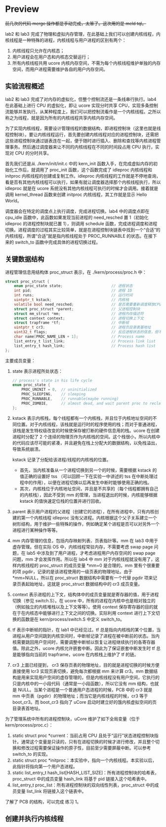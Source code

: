# Preview

~~前几次的代码 merge 操作都是手动完成，太笨了。这次用的是 meld tql。~~

lab2 和 lab3 完成了物理和虚拟内存管理，在此基础上我们可以创建内核线程，内核线程是一种特殊的进程，内核线程与用户进程的区别有两个：

1. 内核线程只允许在内核态；
2. 用户进程会在用户态和内核态交替运行；
3. 所有内核线程共用 ucore 内核内存空间，不需为每个内核线程维护单独的内存空间，而用户进程需要维护各自的用户内存空间。

## 实验流程概述

lab2 和 lab3 完成了对内存的虚拟化，但整个控制流还是一条线串行执行。lab4 在此基础上进行 CPU 的虚拟化，即让 ucore 实现分时共享 CPU，实现多条控制流能够并发执行。从某种程度上，我们可以把控制流看作是一个内核线程。之所以称之为线程，就是因为所有的内核线程共享内核内存空间。

为了实现内核线程，需要设计管理线程的数据结构，即进程控制块（这里也就是线程控制块）。要让内核线程运行，首先要创建内核线程对应的进程控制块，还需把这些进程控制块通过链表连在一起，便于随时进行插入、删除和查找等内核进程管理事务。然后通过调度器来让不同的内核线程在不同的时间段占用 CPU 执行，实现对 CPU 的分时共享。

首先我们还是从 ./kern/init/init.c 中的 kern_init 函数入手，在完成虚拟内存的初始化工作后，就调用了 proc_init 函数，这个函数完成了 idleproc 内核线程和 initproc 内核线程的创建或复制工作。idleproc 内核线程的工作就是不停地查询，看是否有其他内核线程可以执行，如果有就让调度器选择那个内核线程执行，所以 idleproc 就是在 ucore 系统没有其他内核线程可执行的时候才会调用。接着就是调用 kernel_thread 函数来创建 initproc 内核线程，其工作就是显示 Hello World。

调度器会在特定的调度点上执行调度，完成进程切换。lab4 中的调度点即在 cpu_idle 函数中，此函数如果发现当前进程的 need_resched 置 1（初始化 idleproc 的进程控制块就已置 1），则调用 schedule 函数，完成进程调度和进程切换。进程调度的过程其实比较简单，就是在进程控制块链表中找到一个“合适”的内核线程，所谓“合适”就是指内核线程处于 PROC_RUNNABLE 的状态。在接下来的 switch_to 函数中完成具体的进程切换过程。

## 关键数据结构

进程管理信息用结构体 proc_struct 表示，在 ./kern/process/proc.h 中：

```C
struct proc_struct {
    enum proc_state state;                      // 进程状态
    int pid;                                    // 进程 ID
    int runs;                                   // 运行时间
    uintptr_t kstack;                           // 内核栈
    volatile bool need_resched;                 // 是否需要重新调度释放CPU　
    struct proc_struct *parent;                 // 父进程控制块
    struct mm_struct *mm;                       // 进程内存描述符
    struct context context;                     // 进程切换上下文
    struct trapframe *tf;                       // 中断帧
    uintptr_t cr3;                              // 进程页目录表基地址
    uint32_t flags;                             // 反应进程状态的信息，但不是运行状态，用于内核识别进程当前的状态，以备下一步操作
    char name[PROC_NAME_LEN + 1];               // Process name
    list_entry_t list_link;                     // Process link list
    list_entry_t hash_link;                     // Process hash list
};
```

主要成员变量：

1. state 表示进程所处状态：

   ```C
   // process's state in his life cycle
   enum proc_state {
       PROC_UNINIT = 0,  // uninitialized
       PROC_SLEEPING,    // sleeping
       PROC_RUNNABLE,    // runnable(maybe running)
       PROC_ZOMBIE,      // almost dead, and wait parent proc to reclaim his resource
   };
   ```

2. kstack 表示内核栈，每个线程都有一个内核栈，并且位于内核地址空间的不同位置。对于内核线程，该栈就是运行时的程序使用的栈；而对于普通进程，该栈是发生特权级改变的时候使保存被打断的硬件信息用的栈。ucore 在创建进程时分配了 2 个连续的物理页作为内核栈的空间。这个栈很小，所以内核中的代码应该尽可能的紧凑，并且避免在栈上分配大的数据结构，以免栈溢出，导致系统崩溃。

   kstack 记录了分配给该进程/线程的内核栈的位置。

   - 首先，当内核准备从一个进程切换到另一个的时候，需要根据 kstack 的值正确的设置好 tss （可以回顾一下在实验一中讲述的 tss 在中断处理过程中的作用），以便在进程切换以后再发生中断时能够使用正确的栈。
   - 其次，内核栈位于内核地址空间，并且是不共享的（每个线程都拥有自己的内核栈），因此不受到 mm 的管理，当进程退出的时候，内核能够根据 kstack 的值快速定位栈的位置并进行回收。

3. parent 表示用户进程的父进程（创建它的进程），在所有进程中，只有内核创建的第一个内核线程 idleproc 没有父进程。内核根据这个父子关系建立一个树形结构，用于维护一些特殊的操作，例如确定某个进程是否可以对另外一个进程进行某种操作等等。
4. mm 内存管理的信息，包括内存映射列表、页表指针等。mm 在 lab3 中用于虚存管理。但在实际 OS 中，内核线程常驻内存，不需要考虑 swap page 问题，在 lab5 中涉及到了用户进程，才考虑进程用户内存空间的 swap page 问题，mm 才会发挥作用。所以在 lab4 中 mm 对于内核线程就没有用了，这样内核线程的 proc_struct 的成员变量 \*mm=0 是合理的。mm 里有个很重要的项 pgdir，记录的是该进程使用的一级页表的物理地址。由于 \*mm=NULL，所以在 proc_struct 数据结构中需要有一个代替 pgdir 项来记录页表起始地址，这就是 proc_struct 数据结构中的 cr3 成员变量。
5. context 表示进程的上下文，结构体中的成员变量就是寄存器的值，用于进程切换（参见 switch.S）。在 ucore 中，所有的进程在内核中也是相对独立的（例如独立的内核堆栈以及上下文等等）。使用 context 保存寄存器的目的就在于在内核态中能够进行上下文之间的切换。实际利用 context 进行上下文切换的函数是在 kern/process/switch.S 中定义 switch_to。
6. tf 表示中断帧的指针，在 lab1 中已经见过。tf 总是指向内核栈的某个位置，当进程从用户空间跳到内核空间时，中断帧记录了进程在被中断前的状态。当内核需要跳回用户空间时，需要调整中断帧以恢复让进程继续执行的各寄存器值。除此之外，ucore 内核允许嵌套中断。因此为了保证嵌套中断发生时 tf 总是能够指向当前的 trapframe，ucore 在内核栈上维护了 tf 的链。
7. cr3 上面已经提到， cr3 保存页表的物理地址，目的就是进程切换的时候方便直接使用 lcr3 实现页表切换，避免每次都根据 mm 来计算 cr3。mm 数据结构是用来实现用户空间的虚存管理的，但是内核线程没有用户空间，它执行的只是内核中的一小段代码（通常是一小段函数），所以它没有 mm 结构，也就是 NULL。当某个进程是一个普通用户态进程的时候，PCB 中的 cr3 就是 mm 中页表（pgdir）的物理地址；而当它是内核线程的时候，cr3 等于 boot_cr3。而 boot_cr3 指向了 uCore 启动时建立好的饿内核虚拟空间的页目录表首地址。

为了管理系统中所有的进程控制块，uCore 维护了如下全局变量（位于 kern/process/proc.c）：

1. static struct proc \*current：当前占用 CPU 且处于“运行”状态进程控制块指针。通常这个变量是只读的，只有在进程切换的时候才进行修改，并且整个切换和修改过程需要保证操作的原子性，目前至少需要屏蔽中断。可以参考 switch_to 的实现。
2. static struct proc \*initproc：本实验中，指向一个内核线程。本实验以后，此指针将指向第一个用户态进程。
3. static list_entry_t hash_list[HASH_LIST_SIZE]：所有进程控制块的哈希表，proc_struct 中的成员变量 hash_link 将基于 pid 链接入这个哈希表中。
4. list_entry_t proc_list：所有进程控制块的双向线性列表，proc_struct 中的成员变量 list_link 将链接入这个链表中。

了解了 PCB 的结构，可以完成 练习 1。

## 创建并执行内核线程
